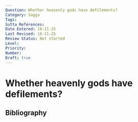 ```yaml
---
Question: Whether heavenly gods have defilements?
Category: Sagga
Tags: 
Sutta References: 
Date Entered: 10-11-25
Last Revised: 10-11-25
Review Status: Not started
Level: 
Priority: 
Number: 
Draft: true
---
```


# Whether heavenly gods have defilements?

## Bibliography

<!-- 

Notes:



-->